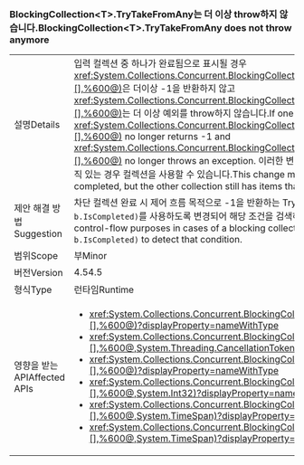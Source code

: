 ### <a name="blockingcollectionlttgttrytakefromany-does-not-throw-anymore"></a><span data-ttu-id="767ab-101">BlockingCollection&lt;T&gt;.TryTakeFromAny는 더 이상 throw하지 않습니다.</span><span class="sxs-lookup"><span data-stu-id="767ab-101">BlockingCollection&lt;T&gt;.TryTakeFromAny does not throw anymore</span></span>

|   |   |
|---|---|
|<span data-ttu-id="767ab-102">설명</span><span class="sxs-lookup"><span data-stu-id="767ab-102">Details</span></span>|<span data-ttu-id="767ab-103">입력 컬렉션 중 하나가 완료됨으로 표시될 경우 <xref:System.Collections.Concurrent.BlockingCollection%601.TryTakeFromAny(System.Collections.Concurrent.BlockingCollection{%600}[],%600@)>은 더이상 -1을 반환하지 않고 <xref:System.Collections.Concurrent.BlockingCollection%601.TakeFromAny(System.Collections.Concurrent.BlockingCollection{%600}[],%600@)>는 더 이상 예외를 throw하지 않습니다.</span><span class="sxs-lookup"><span data-stu-id="767ab-103">If one of the input collections is marked completed, <xref:System.Collections.Concurrent.BlockingCollection%601.TryTakeFromAny(System.Collections.Concurrent.BlockingCollection{%600}[],%600@)> no longer returns -1 and <xref:System.Collections.Concurrent.BlockingCollection%601.TakeFromAny(System.Collections.Concurrent.BlockingCollection{%600}[],%600@)> no longer throws an exception.</span></span> <span data-ttu-id="767ab-104">이러한 변경을 통해 컬렉션 중 하나가 비어 있거나 완료되었더라도 나머지 컬렉션에는 검색할 수 있는 항목이 아직 있는 경우 컬렉션을 사용할 수 있습니다.</span><span class="sxs-lookup"><span data-stu-id="767ab-104">This change makes it possible to work with collections when one of the collections is either empty or completed, but the other collection still has items that can be retrieved.</span></span>|
|<span data-ttu-id="767ab-105">제안 해결 방법</span><span class="sxs-lookup"><span data-stu-id="767ab-105">Suggestion</span></span>|<span data-ttu-id="767ab-106">차단 컬렉션 완료 시 제어 흐름 목적으로 -1을 반환하는 TryTakeFromAny 또는 throw하는 TakeFromAny가 사용된 경우, 이러한 코드는 <code>.Any(b =&gt; b.IsCompleted)</code>를 사용하도록 변경되어 해당 조건을 검색하도록 해야 합니다.</span><span class="sxs-lookup"><span data-stu-id="767ab-106">If TryTakeFromAny returning -1 or TakeFromAny throwing were used for control-flow purposes in cases of a blocking collection being completed, such code should now be changed to use <code>.Any(b =&gt; b.IsCompleted)</code> to detect that condition.</span></span>|
|<span data-ttu-id="767ab-107">범위</span><span class="sxs-lookup"><span data-stu-id="767ab-107">Scope</span></span>|<span data-ttu-id="767ab-108">부</span><span class="sxs-lookup"><span data-stu-id="767ab-108">Minor</span></span>|
|<span data-ttu-id="767ab-109">버전</span><span class="sxs-lookup"><span data-stu-id="767ab-109">Version</span></span>|<span data-ttu-id="767ab-110">4.5</span><span class="sxs-lookup"><span data-stu-id="767ab-110">4.5</span></span>|
|<span data-ttu-id="767ab-111">형식</span><span class="sxs-lookup"><span data-stu-id="767ab-111">Type</span></span>|<span data-ttu-id="767ab-112">런타임</span><span class="sxs-lookup"><span data-stu-id="767ab-112">Runtime</span></span>|
|<span data-ttu-id="767ab-113">영향을 받는 API</span><span class="sxs-lookup"><span data-stu-id="767ab-113">Affected APIs</span></span>|<ul><li><xref:System.Collections.Concurrent.BlockingCollection%601.TakeFromAny(System.Collections.Concurrent.BlockingCollection{%600}[],%600@)?displayProperty=nameWithType></li><li><xref:System.Collections.Concurrent.BlockingCollection%601.TakeFromAny(System.Collections.Concurrent.BlockingCollection{%600}[],%600@,System.Threading.CancellationToken)?displayProperty=nameWithType></li><li><xref:System.Collections.Concurrent.BlockingCollection%601.TryTakeFromAny(System.Collections.Concurrent.BlockingCollection{%600}[],%600@)?displayProperty=nameWithType></li><li><xref:System.Collections.Concurrent.BlockingCollection%601.TryTakeFromAny(System.Collections.Concurrent.BlockingCollection{%600}[],%600@,System.Int32)?displayProperty=nameWithType></li><li><xref:System.Collections.Concurrent.BlockingCollection%601.TryTakeFromAny(System.Collections.Concurrent.BlockingCollection{%600}[],%600@,System.TimeSpan)?displayProperty=nameWithType></li><li><xref:System.Collections.Concurrent.BlockingCollection%601.TryTakeFromAny(System.Collections.Concurrent.BlockingCollection{%600}[],%600@,System.TimeSpan)?displayProperty=nameWithType></li></ul>|

